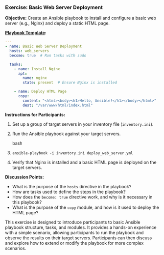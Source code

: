 ### Exercise: Basic Web Server Deployment

**Objective:** Create an Ansible playbook to install and configure a basic web server (e.g., Nginx) and deploy a static HTML page.

**[Playbook Template](../Docker/ansible-playbooks/deploy_web_server.yml):**

```yaml
---
- name: Basic Web Server Deployment
  hosts: web_servers
  become: true  # Run tasks with sudo

  tasks:
    - name: Install Nginx
      apt:
        name: nginx
        state: present  # Ensure Nginx is installed

    - name: Deploy HTML Page
      copy:
        content: "<html><body><h1>Hello, Ansible!</h1></body></html>"
        dest: "/var/www/html/index.html"

```
**Instructions for Participants:**

1. Set up a group of target servers in your inventory file (`inventory.ini`).
2. Run the Ansible playbook against your target servers.
    
    bash
    

1. `ansible-playbook -i inventory.ini deploy_web_server.yml`
    
2. Verify that Nginx is installed and a basic HTML page is deployed on the target servers.

**Discussion Points:**

- What is the purpose of the `hosts` directive in the playbook?
- How are tasks used to define the steps in the playbook?
- How does the `become: true` directive work, and why is it necessary in this playbook?
- What is the purpose of the `copy` module, and how is it used to deploy the HTML page?

This exercise is designed to introduce participants to basic Ansible playbook structure, tasks, and modules. It provides a hands-on experience with a simple scenario, allowing participants to run the playbook and observe the results on their target servers. Participants can then discuss and explore how to extend or modify the playbook for more complex scenarios.
